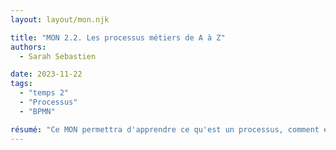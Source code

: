 ```yaml
---
layout: layout/mon.njk

title: "MON 2.2. Les processus métiers de A à Z"
authors:
  - Sarah Sebastien

date: 2023-11-22
tags: 
  - "temps 2"
  - "Processus"
  - "BPMN"

résumé: "Ce MON permettra d'apprendre ce qu'est un processus, comment est-il construit et comment l'améliorer."
---
```

